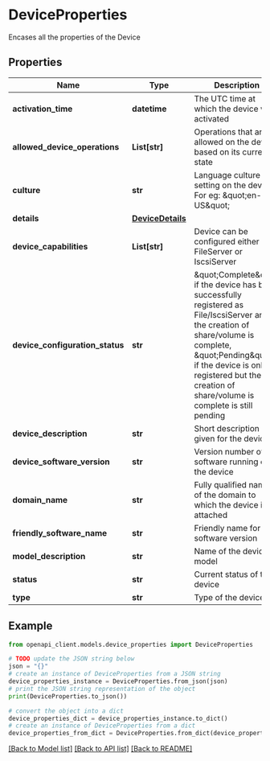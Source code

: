 # DeviceProperties

Encases all the properties of the Device

## Properties

Name | Type | Description | Notes
------------ | ------------- | ------------- | -------------
**activation_time** | **datetime** | The UTC time at which the device was activated | [optional] 
**allowed_device_operations** | **List[str]** | Operations that are allowed on the device based on its current state | [optional] 
**culture** | **str** | Language culture setting on the device. For eg: \&quot;en-US\&quot; | [optional] 
**details** | [**DeviceDetails**](DeviceDetails.md) |  | [optional] 
**device_capabilities** | **List[str]** | Device can be configured either as FileServer or IscsiServer | [optional] 
**device_configuration_status** | **str** | \&quot;Complete\&quot; if the device has been successfully registered as File/IscsiServer and the creation of share/volume is complete, \&quot;Pending\&quot; if the device is only registered but the creation of share/volume is complete is still pending | [optional] 
**device_description** | **str** | Short description given for the device | [optional] 
**device_software_version** | **str** | Version number of the software running on the device | [optional] 
**domain_name** | **str** | Fully qualified name of the domain to which the device is attached | [optional] 
**friendly_software_name** | **str** | Friendly name for the software version | [optional] 
**model_description** | **str** | Name of the device model | [optional] 
**status** | **str** | Current status of the device | [optional] 
**type** | **str** | Type of the device | [optional] 

## Example

```python
from openapi_client.models.device_properties import DeviceProperties

# TODO update the JSON string below
json = "{}"
# create an instance of DeviceProperties from a JSON string
device_properties_instance = DeviceProperties.from_json(json)
# print the JSON string representation of the object
print(DeviceProperties.to_json())

# convert the object into a dict
device_properties_dict = device_properties_instance.to_dict()
# create an instance of DeviceProperties from a dict
device_properties_from_dict = DeviceProperties.from_dict(device_properties_dict)
```
[[Back to Model list]](../README.md#documentation-for-models) [[Back to API list]](../README.md#documentation-for-api-endpoints) [[Back to README]](../README.md)


